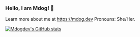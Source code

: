 ### Hello, I am Mdog! 👋

Learn more about me at https://mdog.dev
Pronouns: She/Her.

[![Mdogdev's GitHub stats](https://github-readme-stats.vercel.app/api?username=mdogdev&show_icons=true&theme=cobalt)](https://github.com/anuraghazra/github-readme-stats)
